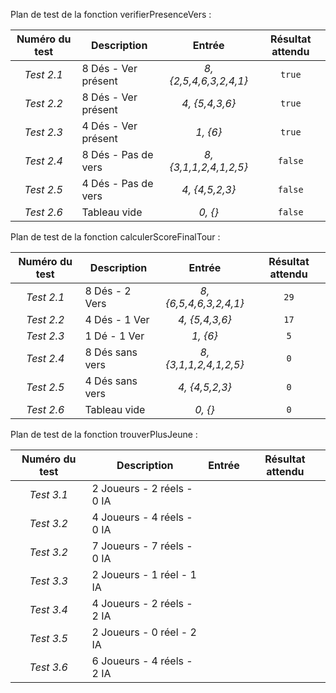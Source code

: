 Plan de test de la fonction verifierPresenceVers :

| Numéro du test | Description                      |         Entrée         | Résultat attendu |
|     :---:      |         -----------------        |         :---:          |      :---:       |
| *Test 2.1*     | 8 Dés - Ver présent              | *8, {2,5,4,6,3,2,4,1}* |      `true`      |
| *Test 2.2*     | 8 Dés - Ver présent              | *4, {5,4,3,6}*         |      `true`      |
| *Test 2.3*     | 4 Dés - Ver présent              | *1, {6}*               |      `true`      |
| *Test 2.4*     | 8 Dés - Pas de vers              | *8, {3,1,1,2,4,1,2,5}* |      `false`     |
| *Test 2.5*     | 4 Dés - Pas de vers              | *4, {4,5,2,3}*         |      `false`     |
| *Test 2.6*     | Tableau vide                     | *0, {}*                |      `false`     |

Plan de test de la fonction calculerScoreFinalTour :

| Numéro du test | Description                      |         Entrée         | Résultat attendu |
|     :---:      |         -----------------        |         :---:          |      :---:       |
| *Test 2.1*     | 8 Dés - 2 Vers                   | *8, {6,5,4,6,3,2,4,1}* |      `29`        |
| *Test 2.2*     | 4 Dés - 1 Ver                    | *4, {5,4,3,6}*         |      `17`        |
| *Test 2.3*     | 1 Dé - 1 Ver                     | *1, {6}*               |      `5`         |
| *Test 2.4*     | 8 Dés sans vers                  | *8, {3,1,1,2,4,1,2,5}* |      `0`         |
| *Test 2.5*     | 4 Dés sans vers                  | *4, {4,5,2,3}*         |      `0`         |
| *Test 2.6*     | Tableau vide                     | *0, {}*                |      `0`         |

Plan de test de la fonction trouverPlusJeune :

| Numéro du test | Description                      |         Entrée         | Résultat attendu |
|     :---:      |         -----------------        |         :---:          |      :---:       |
| *Test 3.1*     | 2 Joueurs - 2 réels - 0 IA       |                        |                  |
| *Test 3.2*     | 4 Joueurs - 4 réels - 0 IA       |                        |                  |
| *Test 3.2*     | 7 Joueurs - 7 réels - 0 IA       |                        |                  |
| *Test 3.3*     | 2 Joueurs - 1 réel - 1 IA        |                        |                  |
| *Test 3.4*     | 4 Joueurs - 2 réels - 2 IA       |                        |                  |
| *Test 3.5*     | 2 Joueurs - 0 réel - 2 IA        |                        |                  |
| *Test 3.6*     | 6 Joueurs - 4 réels - 2 IA       |                        |                  |